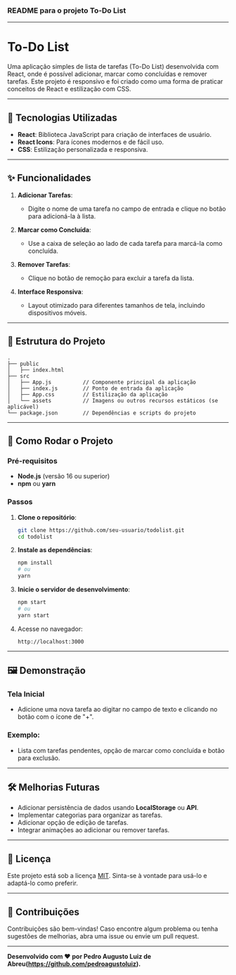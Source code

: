 ### README para o projeto **To-Do List**

---

# To-Do List

Uma aplicação simples de lista de tarefas (To-Do List) desenvolvida com React, onde é possível adicionar, marcar como concluídas e remover tarefas. Este projeto é responsivo e foi criado como uma forma de praticar conceitos de React e estilização com CSS.

---

## 🔧 **Tecnologias Utilizadas**

- **React**: Biblioteca JavaScript para criação de interfaces de usuário.
- **React Icons**: Para ícones modernos e de fácil uso.
- **CSS**: Estilização personalizada e responsiva.

---

## ✨ **Funcionalidades**

1. **Adicionar Tarefas**:

   - Digite o nome de uma tarefa no campo de entrada e clique no botão para adicioná-la à lista.

2. **Marcar como Concluída**:

   - Use a caixa de seleção ao lado de cada tarefa para marcá-la como concluída.

3. **Remover Tarefas**:

   - Clique no botão de remoção para excluir a tarefa da lista.

4. **Interface Responsiva**:
   - Layout otimizado para diferentes tamanhos de tela, incluindo dispositivos móveis.

---

## 📂 **Estrutura do Projeto**

```
.
├── public
│   ├── index.html
├── src
│   ├── App.js          // Componente principal da aplicação
│   ├── index.js        // Ponto de entrada da aplicação
│   ├── App.css         // Estilização da aplicação
│   └── assets          // Imagens ou outros recursos estáticos (se aplicável)
└── package.json        // Dependências e scripts do projeto
```

---

## 🚀 **Como Rodar o Projeto**

### Pré-requisitos

- **Node.js** (versão 16 ou superior)
- **npm** ou **yarn**

### Passos

1. **Clone o repositório**:

   ```bash
   git clone https://github.com/seu-usuario/todolist.git
   cd todolist
   ```

2. **Instale as dependências**:

   ```bash
   npm install
   # ou
   yarn
   ```

3. **Inicie o servidor de desenvolvimento**:

   ```bash
   npm start
   # ou
   yarn start
   ```

4. Acesse no navegador:
   ```
   http://localhost:3000
   ```

---

## 🖼️ **Demonstração**

### Tela Inicial

- Adicione uma nova tarefa ao digitar no campo de texto e clicando no botão com o ícone de "+".

### Exemplo:

- Lista com tarefas pendentes, opção de marcar como concluída e botão para exclusão.

---

## 🛠️ **Melhorias Futuras**

- Adicionar persistência de dados usando **LocalStorage** ou **API**.
- Implementar categorias para organizar as tarefas.
- Adicionar opção de edição de tarefas.
- Integrar animações ao adicionar ou remover tarefas.

---

## 📄 **Licença**

Este projeto está sob a licença [MIT](https://opensource.org/licenses/MIT). Sinta-se à vontade para usá-lo e adaptá-lo como preferir.

---

## 🤝 **Contribuições**

Contribuições são bem-vindas! Caso encontre algum problema ou tenha sugestões de melhorias, abra uma issue ou envie um pull request.

---

**Desenvolvido com ❤️ por Pedro Augusto Luiz de Abreu(https://github.com/pedroagustoluiz).**
